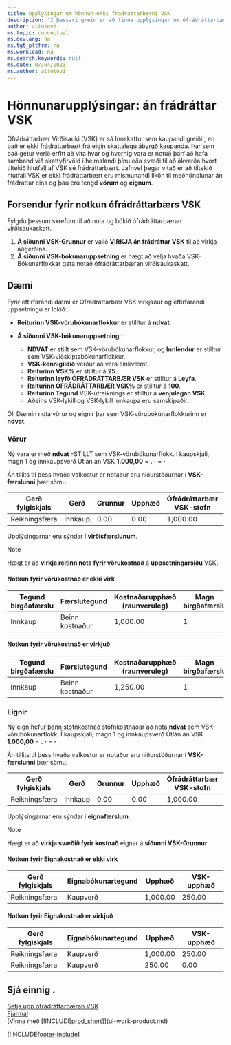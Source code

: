 ```yaml
---
title: Upplýsingar um hönnun-ekki frádráttarbærni VSK
description: 'Í þessari grein er að finna upplýsingar um ófrádráttarbæran virðisauka (VAT) sem kaupanda ber að veita, en það er ekki frádráttarbært frá eigin skattalegu ábyrgð kaupanda.'
author: altotovi
ms.topic: conceptual
ms.devlang: na
ms.tgt_pltfrm: na
ms.workload: na
ms.search.keywords: null
ms.date: 07/04/2023
ms.author: altotovi
---
```


# Hönnunarupplýsingar: án frádráttar VSK

Ófrádráttarbær Virðisauki (VSK) er sá Innskattur sem kaupandi greiðir, en það er ekki frádráttarbært frá eigin skattalegu ábyrgð kaupanda. Þar sem það getur verið erfitt að vita hvar og hvernig vara er notuð þarf að hafa samband við skattyfirvöld í heimalandi þínu eða svæði til að ákvarða hvort tiltekið hlutfall af VSK sé frádráttarbært. Jafnvel þegar vitað er að tiltekið hlutfall VSK er ekki frádráttarbært eru mismunandi líkön til meðhöndlunar án frádráttar eins og þau eru tengd  **vörum**  og  **eignum**.

## Forsendur fyrir notkun ófrádráttarbærs VSK

Fylgdu þessum skrefum til að nota og bókið ófrádráttarbæran virðisaukaskatt.

1.  **Á síðunni VSK-Grunnur**  er valið  **VIRKJA án frádráttar VSK**  til að virkja aðgerðina.
2.  **Á síðunni VSK-bókunaruppsetning**  er hægt að velja hvaða VSK-Bókunarflokkar geta notað ófrádráttarbæran virðisaukaskatt.

## Dæmi

Fyrir eftirfarandi dæmi er Ófrádráttarbær VSK virkjaður og eftirfarandi uppsetningu er lokið:

-  **Reiturinn VSK-vörubókunarflokkur**  er stilltur á  **ndvat**.
-  **Á síðunni VSK-bókunaruppsetning** :

    - **NDVAT**  er stillt sem VSK-vörubókunarflokkur, og  **Innlendur**  er stilltur sem VSK-viðskiptabókunarflokkur.
    -  **VSK-kennigildið**  verður að vera einkvæmt.
    -  **Reiturinn VSK%**  er stilltur á  **25**.
    -  **Reiturinn leyfð ÓFRÁDRÁTTARBÆR VSK**  er stilltur á  **Leyfa**.
    -  **Reiturinn ÓFRÁDRÁTTARBÆR VSK%**  er stilltur á  **100**.
    -  **Reiturinn Tegund**  VSK-útreiknings er stilltur á  **venjulegan VSK**.
    - Aðeins VSK-lykill og VSK-lykill innkaupa eru samskipaðir.

Öll Dæmin nota vörur og eignir þar sem VSK-vörubókunarflokkurinn er  **ndvat**.

### Vörur

Ný vara er með  **ndvat**  -STILLT sem VSK-vörubókunarflokk. Í kaupskjali, magn 1 og innkaupsverð Útlán án VSK  **1.000,00** = **.**  **·** = **·**

Án tillits til þess hvaða valkostur er notaður eru niðurstöðurnar í  **VSK-færslunni**  þær sömu.

| Gerð fylgiskjals | Gerð | Grunnur | Upphæð | Ófrádráttarbær VSK-stofn | Ófrádráttarbær VSK-upphæð |
|---|---|---|---|---|---|
| Reikningsfæra | Innkaup | 0.00 | 0.00 | 1,000.00 | 250.00 |

Upplýsingarnar eru sýndar í  **virðisfærslunum**.

> [!NOTE]
> Hægt er að  **virkja reitinn nota fyrir vörukostnað**  á  **uppsetningarsíðu**  VSK.

#### Notkun fyrir vörukostnað er ekki virk

| Tegund birgðafærslu | Færslutegund | Kostnaðarupphæð (raunveruleg) | Magn birgðafærslu |
|---|---|---|---|
| Innkaup | Beinn kostnaður | 1,000.00 | 1 |

#### Notkun fyrir vörukostnað er virkjuð

| Tegund birgðafærslu | Færslutegund | Kostnaðarupphæð (raunveruleg) | Magn birgðafærslu |
|---|---|---|---|
| Innkaup | Beinn kostnaður | 1,250.00 | 1 |

### Eignir

Ný eign hefur þann stofnkostnað stofnkostnaðar að nota  **ndvat**  sem VSK-vörubókunarflokk. Í kaupskjali, magn 1 og innkaupsverð Útlán án VSK  **1.000,00** = **.**  **·** = **·**

Án tillits til þess hvaða valkostur er notaður eru niðurstöðurnar í  **VSK-færslunni**  þær sömu.

| Gerð fylgiskjals | Gerð | Grunnur | Upphæð | Ófrádráttarbær VSK-stofn | Ófrádráttarbær VSK-upphæð |
|---|---|---|---|---|---|
| Reikningsfæra | Innkaup | 0.00 | 0.00 | 1,000.00 | 250.00 |

Upplýsingarnar eru sýndar í  **eignafærslum**.

> [!NOTE]
> Hægt er að  **virkja svæðið fyrir kostnað**  eignar á  **síðunni VSK-Grunnur** .

#### Notkun fyrir Eignakostnað er ekki virk

| Gerð fylgiskjals | Eignabókunartegund | Upphæð | VSK-upphæð |
|---|---|---|---|
| Reikningsfæra | Kaupverð | 1,000.00 | 250.00 |

#### Notkun fyrir Eignakostnað er virkjuð

| Gerð fylgiskjals | Eignabókunartegund | Upphæð | VSK-upphæð |
|---|---|---|---|
| Reikningsfæra | Kaupverð | 1,000.00 | 250.00 |
| Reikningsfæra | Kaupverð | 250.00 | 0.00 |

## Sjá einnig .

[Setja upp ófrádráttarbæran VSK](finance-setup-nondeductible-vat.md)  
[Fjármál](finance.md)  
[Vinna með [!INCLUDE[prod_short](includes/prod_short.md)]](ui-work-product.md)

[!INCLUDE[footer-include](includes/footer-banner.md)]
